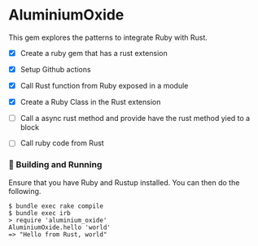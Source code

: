 # AluminiumOxide

This gem explores the patterns to integrate Ruby with Rust.

* [x] Create a ruby gem that has a rust extension
* [x] Setup Github actions
* [x] Call Rust function from Ruby exposed in a module
* [x] Create a Ruby Class in the Rust extension
* [ ] Call a async rust method and provide have the rust method yied to a block
* [ ] Call ruby code from Rust


### :hammer: Building and Running

Ensure that you have Ruby and Rustup installed. You can then do the following.

```
$ bundle exec rake compile
$ bundle exec irb
> require 'aluminium_oxide'
AluminiumOxide.hello 'world'
=> "Hello from Rust, world"
```

